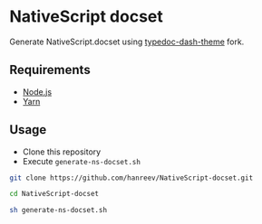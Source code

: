 # NativeScript docset

Generate NativeScript.docset using [typedoc-dash-theme](https://github.com/hanreev/typedoc-dash-theme) fork.


## Requirements

- [Node.js](https://nodejs.org)
- [Yarn](https://yarnpkg.com)


## Usage

- Clone this repository
- Execute `generate-ns-docset.sh`

```bash
git clone https://github.com/hanreev/NativeScript-docset.git

cd NativeScript-docset

sh generate-ns-docset.sh
```

